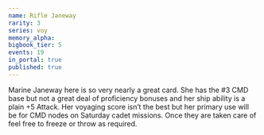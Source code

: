 ```yaml
---
name: Rifle Janeway
rarity: 3
series: voy
memory_alpha:
bigbook_tier: 5
events: 19
in_portal: true
published: true
---
```


Marine Janeway here is so very nearly a great card. She has the #3 CMD base but not a great deal of proficiency bonuses and her ship ability is a plain +5 Attack. Her voyaging score isn’t the best but her primary use will be for CMD nodes on Saturday cadet missions. Once they are taken care of feel free to freeze or throw as required.
